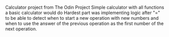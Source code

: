 Calculator project from The Odin Project
Simple calculator with all functions a basic calculator would do
Hardest part was implementing logic after "=" to be able to detect when to start a new operation with new numbers and when to use the answer of the previous operation as the first number of the next operation.

